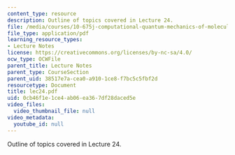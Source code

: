 ```yaml
---
content_type: resource
description: Outline of topics covered in Lecture 24.
file: /media/courses/10-675j-computational-quantum-mechanics-of-molecular-and-extended-systems-fall-2004/0cb46f1e1ce4ab06ea367df28daced5e_lec24.pdf
file_type: application/pdf
learning_resource_types:
- Lecture Notes
license: https://creativecommons.org/licenses/by-nc-sa/4.0/
ocw_type: OCWFile
parent_title: Lecture Notes
parent_type: CourseSection
parent_uid: 38517e7a-cea0-a910-1ce8-f7bc5c5fbf2d
resourcetype: Document
title: lec24.pdf
uid: 0cb46f1e-1ce4-ab06-ea36-7df28daced5e
video_files:
  video_thumbnail_file: null
video_metadata:
  youtube_id: null
---
```

Outline of topics covered in Lecture 24.